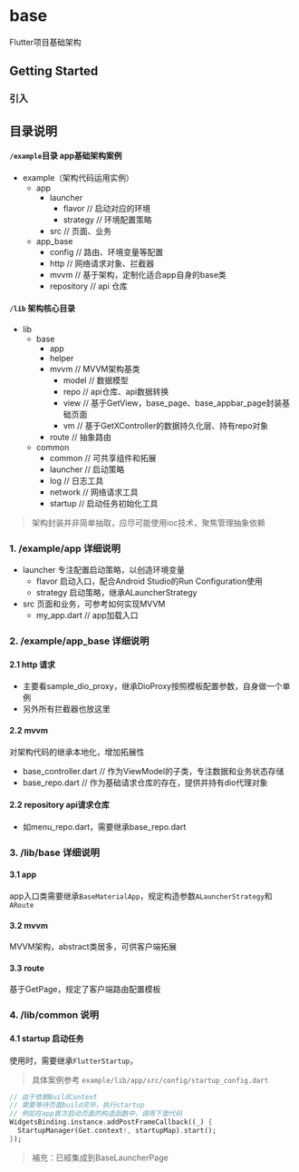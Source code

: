 # base

Flutter项目基础架构

## Getting Started

### 引入


## 目录说明

#### `/example`目录 app基础架构案例

- example（架构代码运用实例）
  - app
    - launcher
      - flavor // 启动对应的环境
      - strategy // 环境配置策略
    - src // 页面、业务
  - app_base
    - config // 路由、环境变量等配置
    - http // 网络请求对象、拦截器
    - mvvm // 基于架构，定制化适合app自身的base类
    - repository // api 仓库

#### `/lib` 架构核心目录
- lib
  - base 
    - app
    - helper
    - mvvm // MVVM架构基类
      - model // 数据模型
      - repo // api仓库、api数据转换
      - view // 基于GetView<C>，base_page、base_appbar_page封装基础页面
      - vm // 基于GetXController的数据持久化层、持有repo对象
    - route // 抽象路由
  - common 
    - common // 可共享组件和拓展
    - launcher // 启动策略
    - log // 日志工具
    - network // 网络请求工具
    - startup // 启动任务初始化工具

> 架构封装并非简单抽取，应尽可能使用ioc技术，聚焦管理抽象依赖

### 1. /example/app 详细说明

- launcher 专注配置启动策略，以创造环境变量
  - flavor 启动入口，配合Android Studio的Run Configuration使用
  - strategy 启动策略，继承ALauncherStrategy
- src 页面和业务，可参考如何实现MVVM
  - my_app.dart // app加载入口

### 2. /example/app_base 详细说明

#### 2.1 http 请求

- 主要看sample_dio_proxy，继承DioProxy按照模板配置参数，自身做一个单例
- 另外所有拦截器也放这里

#### 2.2 mvvm 

对架构代码的继承本地化，增加拓展性

- base_controller.dart // 作为ViewModel的子类，专注数据和业务状态存储
- base_repo.dart // 作为基础请求仓库的存在，提供并持有dio代理对象

#### 2.2 repository api请求仓库

- 如menu_repo.dart，需要继承base_repo.dart

### 3. /lib/base 详细说明

#### 3.1 app

app入口类需要继承`BaseMaterialApp`，规定构造参数`ALauncherStrategy`和`ARoute`

#### 3.2 mvvm

MVVM架构，abstract类居多，可供客户端拓展

#### 3.3 route

基于GetPage，规定了客户端路由配置模板

### 4. /lib/common 说明

#### 4.1 startup 启动任务

使用时，需要继承`FlutterStartup`，

> 具体案例参考 `example/lib/app/src/config/startup_config.dart`

```dart
// 由于依赖BuildContext
// 需要等待页面build完毕，执行startup
// 例如在app首次启动页面的构造函数中，调用下面代码
WidgetsBinding.instance.addPostFrameCallback((_) {
  StartupManager(Get.context!, startupMap).start();
});
```

> 補充：已經集成到BaseLauncherPage
